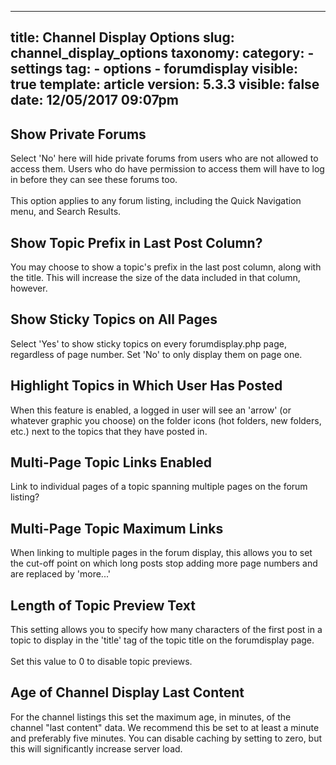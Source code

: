 
---
title: Channel Display Options
slug: channel_display_options
taxonomy:
    category:
        - settings
    tag:
        - options
        - forumdisplay
visible: true
template: article
version: 5.3.3
visible: false
date: 12/05/2017 09:07pm
---

## Show Private Forums
Select 'No' here will hide private forums from users who are not allowed to access them. Users who do have permission to access them will have to log in before they can see these forums too.<br />
<br />
This option applies to any forum listing, including the Quick Navigation menu, and Search Results.

## Show Topic Prefix in Last Post Column?
You may choose to show a topic's prefix in the last post column, along with the title. This will increase the size of the data included in that column, however.

## Show Sticky Topics on All Pages
Select 'Yes' to show sticky topics on every forumdisplay.php page, regardless of page number. Set 'No' to only display them on page one.

## Highlight Topics in Which User Has Posted
When this feature is enabled, a logged in user will see an 'arrow' (or whatever graphic you choose) on the folder icons (hot folders, new folders, etc.) next to the topics that they have posted in.

## Multi-Page Topic Links Enabled
Link to individual pages of a topic spanning multiple pages on the forum listing?

## Multi-Page Topic Maximum Links
When linking to multiple pages in the forum display, this allows you to set the cut-off point on which long posts stop adding more page numbers and are replaced by 'more...'

## Length of Topic Preview Text
This setting allows you to specify how many characters of the first post in a topic to display in the 'title' tag of the topic title on the forumdisplay page.<br />
<br />
Set this value to 0 to disable topic previews.

## Age of Channel Display Last Content
For the channel listings this set the maximum age, in minutes, of the channel "last content" data. We recommend this be set to at least a minute and preferably five minutes. You can disable caching by setting to zero, but this will significantly increase server load.



